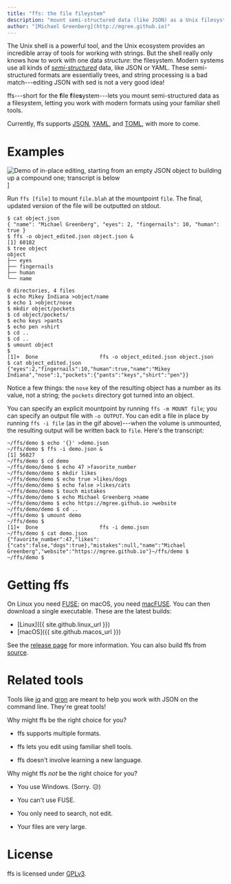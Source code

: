 ```yaml
---
title: "ffs: the file fileystem"
description: "mount semi-structured data (like JSON) as a Unix filesystem"
author: "[Michael Greenberg](http://mgree.github.io)"
---
```


The Unix shell is a powerful tool, and the Unix ecosystem provides an
incredible array of tools for working with strings. But the shell
really only knows how to work with one data *structure*: the
filesystem. Modern systems use all kinds of
[*semi-structured*](https://en.m.wikipedia.org/wiki/Semi-structured_data)
data, like JSON or YAML. These semi-structured formats are essentially
trees, and string processing is a bad match---editing JSON with sed is
not a very good idea!

ffs---short for the **f**ile **f**ile**s**ystem---lets you mount
semi-structured data as a filesystem, letting you work with modern
formats using your familiar shell tools.

Currently, ffs supports [JSON](https://www.json.org/),
[YAML](https://yaml.org/), and [TOML](https://toml.io/en/), with more
to come.

# Examples

![Demo of in-place editing, starting from an empty JSON object to building up a compound one; transcript is below](assets/images/inplace_demo)]

Run `ffs [file]` to mount `file.blah` at the mountpoint `file`. The
final, updated version of the file will be outputted on stdout.

```shell-session
$ cat object.json 
{ "name": "Michael Greenberg", "eyes": 2, "fingernails": 10, "human": true }
$ ffs -o object_edited.json object.json &
[1] 60182
$ tree object
object
├── eyes
├── fingernails
├── human
└── name

0 directories, 4 files
$ echo Mikey Indiana >object/name
$ echo 1 >object/nose
$ mkdir object/pockets
$ cd object/pockets/
$ echo keys >pants
$ echo pen >shirt
$ cd ..
$ cd ..
$ umount object
$ 
[1]+  Done                    ffs -o object_edited.json object.json
$ cat object_edited.json 
{"eyes":2,"fingernails":10,"human":true,"name":"Mikey Indiana","nose":1,"pockets":{"pants":"keys","shirt":"pen"}}
```

Notice a few things: the `nose` key of the resulting object has a
number as its value, not a string; the `pockets` directory got turned
into an object.

You can specify an explicit mountpoint by running `ffs -m MOUNT file`;
you can specify an output file with `-o OUTPUT`. You can edit a file
in place by running `ffs -i file` (as in the gif above)---when the
volume is unmounted, the resulting output will be written back to
`file`. Here's the transcript:

```shell-session
~/ffs/demo $ echo '{}' >demo.json
~/ffs/demo $ ffs -i demo.json &
[1] 56827
~/ffs/demo $ cd demo
~/ffs/demo/demo $ echo 47 >favorite_number
~/ffs/demo/demo $ mkdir likes
~/ffs/demo/demo $ echo true >likes/dogs
~/ffs/demo/demo $ echo false >likes/cats
~/ffs/demo/demo $ touch mistakes
~/ffs/demo/demo $ echo Michael Greenberg >name
~/ffs/demo/demo $ echo https://mgree.github.io >website
~/ffs/demo/demo $ cd ..
~/ffs/demo $ umount demo
~/ffs/demo $ 
[1]+  Done                    ffs -i demo.json
~/ffs/demo $ cat demo.json 
{"favorite_number":47,"likes":{"cats":false,"dogs":true},"mistakes":null,"name":"Michael Greenberg","website":"https://mgree.github.io"}~/ffs/demo $ 
~/ffs/demo $
```


# Getting ffs

On Linux you need [FUSE](https://github.com/libfuse/libfuse); on
macOS, you need [macFUSE](https://osxfuse.github.io/). You can then
download a single executable. These are the latest builds:

 - [Linux]({{ site.github.linux_url }})
 - [macOS]({{ site.github.macos_url }})

See the [release page](https://github.com/mgree/ffs/releases) for more
information. You can also build ffs from
[source](https://github.com/mgree/ffs).

# Related tools

Tools like [jq](https://stedolan.github.io/jq/) and
[gron](https://github.com/tomnomnom/gron) are meant to help you work
with JSON on the command line. They're great tools!

Why might ffs be the right choice for you?

  - ffs supports multiple formats.

  - ffs lets you edit using familiar shell tools.
  
  - ffs doesn't involve learning a new language.

Why might ffs *not* be the right choice for you?

  - You use Windows. (Sorry. 😥)
  
  - You can't use FUSE.
  
  - You only need to search, not edit.
  
  - Your files are very large.

# License

ffs is licensed under
[GPLv3](https://raw.githubusercontent.com/mgree/ffs/main/LICENSE).
